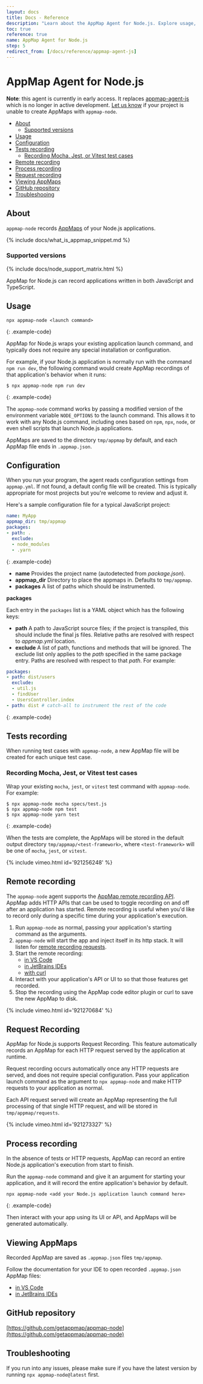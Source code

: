 ```yaml
---
layout: docs
title: Docs - Reference
description: "Learn about the AppMap Agent for Node.js. Explore usage, configuration, tests, remote, request, and process recording."
toc: true
reference: true
name: AppMap Agent for Node.js
step: 5
redirect_from: [/docs/reference/appmap-agent-js]
---
```


# AppMap Agent for Node.js

**Note**: this agent is currently in early access. It replaces [appmap-agent-js](/docs/reference/appmap-agent-js) which is no longer in active development. [Let us know](https://github.com/getappmap/appmap-node/issues)
if your project is unable to create AppMaps with `appmap-node`.

- [About](#about)
  - [Supported versions](#supported-versions)
- [Usage](#usage)
- [Configuration](#configuration)
- [Tests recording](#tests-recording)
  - [Recording Mocha, Jest, or Vitest test cases](#recording-mocha-jest-or-vitest-test-cases)
- [Remote recording](#remote-recording)
- [Process recording](#process-recording)
- [Request recording](#request-recording)
- [Viewing AppMaps](#viewing-appmaps)
- [GitHub repository](#github-repository)
- [Troubleshooing](#troubleshooting)

## About

`appmap-node` records [AppMaps](https://appmap.io) of your Node.js applications. 

{% include docs/what_is_appmap_snippet.md %}

### Supported versions

{% include docs/node_support_matrix.html %}

AppMap for Node.js can record applications written in both JavaScript and TypeScript.

## Usage

```
npx appmap-node <launch command>
```
{: .example-code}

AppMap for Node.js wraps your existing application launch command, and typically does not require
any special installation or configuration. 

For example, if your Node.js application is normally run with the command `npm run dev`, the following 
command would create AppMap recordings of that application's behavior when it runs:

```console
$ npx appmap-node npm run dev
```
{: .example-code}

The `appmap-node` command works by passing a modified version of the environment variable `NODE_OPTIONS`
to the launch command. This allows it to work with any Node.js command, including ones based on `npm`,
`npx`, `node`, or even shell scripts that launch Node.js applications.

AppMaps are saved to the directory `tmp/appmap` by default, and each AppMap file ends in `.appmap.json`.

## Configuration

When you run your program, the agent reads configuration settings from `appmap.yml`. If not found, a default config file will be created. This is typically appropriate for most projects but you're welcome to review and adjust it.

Here's a sample configuration file for a typical JavaScript project:

```yaml
name: MyApp
appmap_dir: tmp/appmap
packages:
- path: .
  exclude:
  - node_modules
  - .yarn
```
{: .example-code}

- **name** Provides the project name (autodetected from *package.json*).
- **appmap_dir** Directory to place the appmaps in. Defaults to `tmp/appmap`.
- **packages** A list of paths which should be instrumented.

**packages**

Each entry in the `packages` list is a YAML object which has the following keys:

- **path** A path to JavaScript source files; if the project is transpiled, this should include the final js files. Relative paths are resolved with respect to *appmap.yml* location.
- **exclude** A list of path, functions and methods that will be ignored. The exclude list only applies to the *path* specified in the same package entry. Paths are resolved with respect to that *path*. For example:

```yaml
packages:
- path: dist/users
  exclude:
  - util.js
  - findUser
  - UsersController.index
- path: dist # catch-all to instrument the rest of the code
```
{: .example-code}

## Tests recording

When running test cases with `appmap-node`, a new AppMap file will be created for each unique test case.

### Recording Mocha, Jest, or Vitest test cases

Wrap your existing `mocha`, `jest`, or `vitest` test command with `appmap-node`. For example:

```console
$ npx appmap-node mocha specs/test.js
$ npx appmap-node npm test
$ npx appmap-node yarn test
```
{: .example-code}
    
When the tests are complete, the AppMaps will be stored in the default output directory `tmp/appmap/<test-framework>`,
where `<test-framework>` will be one of `mocha`, `jest`, or `vitest`.

{% include vimeo.html id='921256248' %}

## Remote recording

The `appmap-node` agent supports the [AppMap remote recording API](/docs/reference/remote-recording-api).
AppMap adds HTTP APIs that can be used to toggle recording on and off after an application has started.
Remote recording is useful when you'd like to record only during a specific time during your application's execution.

1. Run `appmap-node` as normal, passing your application's starting command as the arguments.
2. `appmap-node` will start the app and inject itself in its http stack. It will listen for [remote recording requests](/docs/reference/remote-recording-api).
3. Start the remote recording:
    - [in VS Code](/docs/reference/vscode.html#remote-recording)
    - [in JetBrains IDEs](/docs/reference/jetbrains.html#remote-recording)
    - [with curl](/docs/reference/remote-recording-api)
4. Interact with your application's API or UI to so that those features get recorded.
5. Stop the recording using the AppMap code editor plugin or curl to save the new AppMap to disk.

{% include vimeo.html id='921270684' %}

## Request Recording

AppMap for Node.js supports Request Recording. This feature automatically records an AppMap for each HTTP request
served by the application at runtime.

Request recording occurs automatically once any HTTP requests are served, and does not require special
configuration. Pass your application launch command as the argument to `npx appmap-node` and make HTTP requests
to your application as normal. 

Each API request served will create an AppMap representing the full processing of that single HTTP 
request, and will be stored in `tmp/appmap/requests`.

{% include vimeo.html id='921273327' %}

## Process recording

In the absence of tests or HTTP requests, AppMap can record an entire
Node.js application's execution from start to finish. 

Run the `appmap-node` command and give it an argument for starting your application, and it will record the entire
application's behavior by default.

```
npx appmap-node <add your Node.js application launch command here>
```
{: .example-code}

Then interact with your app using its UI or API, and AppMaps will be generated automatically. 


## Viewing AppMaps

Recorded AppMap are saved as `.appmap.json` files `tmp/appmap`. 

Follow the documentation for your IDE to open recorded `.appmap.json` AppMap files:
- [in VS Code](/docs/reference/vscode)
- [in JetBrains IDEs](/docs/reference/jetbrains)

## GitHub repository

[https://github.com/getappmap/appmap-node](https://github.com/getappmap/appmap-node)

## Troubleshooting

If you run into any issues, please make sure if you have the latest version by running `npx appmap-node@latest` first.
